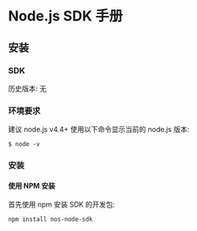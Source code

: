 # Node.js SDK 手册

## 安装

### SDK

历史版本: 无

### 环境要求

建议 node.js v4.4+ 使用以下命令显示当前的 node.js 版本:

    $ node -v

### 安装

#### 使用 NPM 安装

首先使用 npm 安装 SDK 的开发包:

    npm install nos-node-sdk

